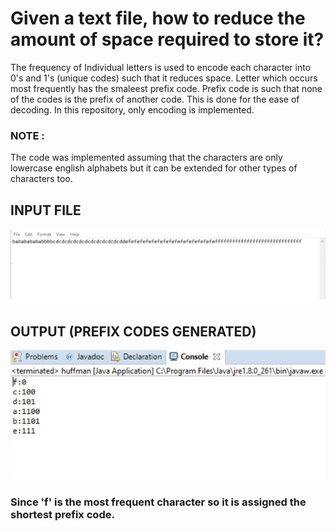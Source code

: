 # Given a text file, how to reduce the amount of space required to store it?

The frequency of Individual letters is used to encode each character into 0's and 1's (unique codes) such that it reduces space.
Letter which occurs most frequently has the smaleest prefix code. Prefix code is such that none of the codes is the prefix of another code. 
This is done for the ease of decoding. 
In this repository, only encoding is implemented. 
### NOTE : 
The code was implemented assuming that the characters are only lowercase english alphabets but it can be extended for other types of characters too.

## INPUT FILE
![](input.png)

## OUTPUT (PREFIX CODES GENERATED)
![](output.png)<br/>
### Since 'f' is the most frequent character so it is assigned the shortest prefix code.
